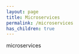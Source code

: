 ```yaml
---
layout: page
title: Microservices
permalink: /microservices
has_children: true
---
```


microservices
